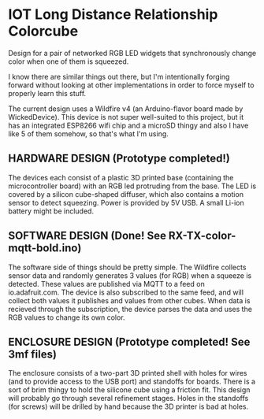 # IOT Long Distance Relationship Colorcube
Design for a pair of networked RGB LED widgets that synchronously change color when one of them is squeezed.

I know there are similar things out there, but I'm intentionally forging forward without looking at other implementations in order to force myself to properly learn this stuff.

The current design uses a Wildfire v4 (an Arduino-flavor board made by WickedDevice). This device is not super well-suited to this project,
but it has an integrated ESP8266 wifi chip and a microSD thingy and also I have like 5 of them somehow, so that's what I'm using.

HARDWARE DESIGN (Prototype completed!)
---------------------
The devices each consist of a plastic 3D printed base (containing the microcontroller board) with an RGB led protruding from the base. The LED is covered by a silicon cube-shaped diffuser, which also contains a motion sensor to detect squeezing. Power is provided by 5V USB. A small Li-ion battery might be included.

SOFTWARE DESIGN (Done! See RX-TX-color-mqtt-bold.ino)
---------------------
The software side of things should be pretty simple. The Wildfire collects sensor data and randomly generates 3 values (for RGB) when a squeeze is detected. These values are published via MQTT to a feed on io.adafruit.com. The device is also subscribed to the same feed, and will collect both values it publishes and values from other cubes. When data is recieved through the subscription, the device parses the data and uses the RGB values to change its own color.

ENCLOSURE DESIGN (Prototype completed! See 3mf files)
---------------------
The enclosure consists of a two-part 3D printed shell with holes for wires (and to provide access to the USB port) and standoffs for boards. There is a sort of brim thingy to hold the silicone cube using a friction fit. This design will probably go through several refinement stages. Holes in the standoffs (for screws) will be drilled by hand because the 3D printer is bad at holes.
